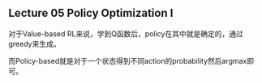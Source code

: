 ## Lecture 05 Policy Optimization I

对于Value-based RL来说，学到Q函数后，policy在其中就是确定的，通过greedy来生成。

而Policy-based就是对于一个状态得到不同action的probability然后argmax即可。

